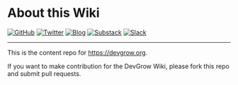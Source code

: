 # About this Wiki

[![GitHub](https://img.shields.io/github/stars/devgroworg/wiki?style=social)](https://github.com/devgroworg/wiki) [![Twitter](https://img.shields.io/twitter/follow/cossfun?style=social)](https://twitter.com/cossfun)
[![Blog](https://img.shields.io/badge/Blog-coss.fun-blue)](https://coss.fun) [![Substack](https://img.shields.io/badge/Subscribe-Jun不断向前-orange?logo=substack)](https://juncfw.substack.com/) [![Slack](https://img.shields.io/badge/Join-DevGrow开发者增长-green?logo=slack)](https://join.slack.com/t/devgroworg/shared_invite/zt-1dn8b9f44-5Ux3_JqogMpunp8mErkNNA)

---

This is the content repo for https://devgrow.org.

If you want to make contribution for the DevGrow Wiki, please fork this repo and submit pull requests.
